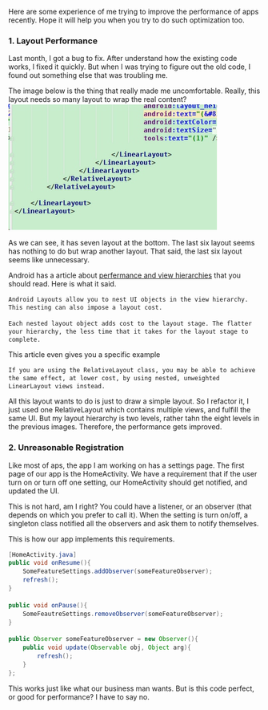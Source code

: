 Here are some experience of me trying to improve the performance of apps recently. Hope it will help you when you try to do such optimization too. 

### 1. Layout Performance
Last month, I got a bug to fix. After understand how the existing code works, I fixed it quickly. But when I was trying to figure out the old code, I found out something else that was troubling me. 

The image below is the thing that really made me uncomfortable. Really, this layout needs so many layout to wrap the real content?
![](./_image/2017-09-23-20-24-01.jpg)

As we can see, it has seven layout at the bottom. The last six layout seems has nothing to do but wrap another layout. That said, the last six layout seems like unnecessary. 

Android has a article about [perfermance and view hierarchies](https://developer.android.com/topic/performance/rendering/optimizing-view-hierarchies.html) that you should read. Here is what it said.
```
Android Layouts allow you to nest UI objects in the view hierarchy. This nesting can also impose a layout cost. 

Each nested layout object adds cost to the layout stage. The flatter your hierarchy, the less time that it takes for the layout stage to complete.
```

This article even gives you a specific example
```
If you are using the RelativeLayout class, you may be able to achieve the same effect, at lower cost, by using nested, unweighted LinearLayout views instead. 
```

All this layout wants to do is just to draw a simple layout. So I refactor it, I just used one RelativeLayout which contains multiple views, and fulfill the same UI. But my layout hierarchy is two levels, rather tahn the eight levels in the previous images. Therefore, the performance gets improved. 

### 2. Unreasonable Registration
Like most of aps, the app I am working on has a settings page. The first page of our app is the HomeActivity. We have a requirement that if the user turn on or turn off one setting, our HomeActivity should get notified, and updated the UI.

This is not hard, am I right? You could have a listener, or an observer (that depends on which you prefer to call it). When the setting is turn on/off, a singleton class notified all the observers and ask them to notify themselves. 

This is how our app implements this requirements.
```java
[HomeActivity.java]
public void onResume(){
    SomeFeatureSettings.addObserver(someFeatureObserver);
    refresh();
}

public void onPause(){
    SomeFeautreSettings.removeObserver(someFeatureObserver);
}

public Observer someFeatureObserver = new Observer(){
    public void update(Observable obj, Object arg){
        refresh();
    }
};
```
This works just like what our business man wants. But is this code perfect, or good for performance? I have to say no. 

